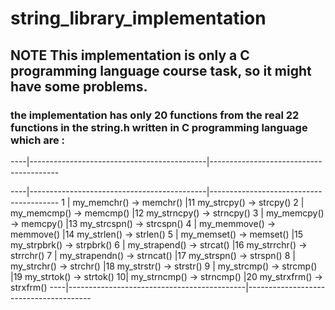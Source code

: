 # string_library_implementation
## NOTE This implementation is only a C programming language course task, so it might have some problems.
### the implementation has only 20 functions from the real 22 functions in the string.h written in C programming language which are :

----|--------------------------------------------|----------------------------------------
  
----|--------------------------------------------|----------------------------------------
  1 | my_memchr() -> memchr()                    |11  my_strcpy() -> strcpy()
  2 | my_memcmp() -> memcmp()                    |12  my_strncpy() -> strncpy()
  3 | my_memcpy() -> memcpy()                    |13  my_strcspn() -> strcspn()
  4 | my_memmove() -> memmove()                  |14  my_strlen() -> strlen()
  5 | my_memset() -> memset()                    |15  my_strpbrk() -> strpbrk()
  6 | my_strapend() -> strcat()                  |16  my_strrchr() -> strrchr()
  7 | my_strapendn() -> strncat()                |17  my_strspn() -> strspn()
  8 | my_strchr() -> strchr()                    |18  my_strstr() -> strstr()
  9 | my_strcmp() -> strcmp()                    |19  my_strtok() -> strtok()
  10| my_strncmp() -> strncmp()                  |20  my_strxfrm() -> strxfrm()
  ----|--------------------------------------------|---------------------------------------
